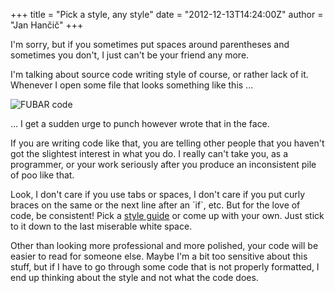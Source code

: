 +++
title = "Pick a style, any style"
date = "2012-12-13T14:24:00Z"
author = "Jan Hančič"
+++

I'm sorry, but if you sometimes put spaces around parentheses and sometimes you don't, I just can't be your friend any more.

I'm talking about source code writing style of course, or rather lack of it. Whenever I open some file that looks something like this ...

![FUBAR code](/post_images/Untitled.png)

... I get a sudden urge to punch however wrote that in the face.

If you are writing code like that, you are telling other people that you haven't got the slightest interest in what you do. I really can't take you, as a programmer, or your work seriously after you produce an inconsistent pile of poo like that.

Look, I don't care if you use tabs or spaces, I don't care if you put curly braces on the same or the next line after an \`if\`, etc. But for the love of code, be consistent! Pick a [style guide](https://www.google.com/search?q=programming+style+guide) or come up with your own. Just stick to it down to the last miserable white space.

Other than looking more professional and more polished, your code will be easier to read for someone else. Maybe I'm a bit too sensitive about this stuff, but if I have to go through some code that is not properly formatted, I end up thinking about the style and not what the code does.
